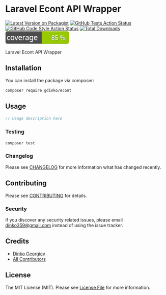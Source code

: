 # Laravel Econt API Wrapper

[![Latest Version on Packagist](https://img.shields.io/packagist/v/gdinko/econt.svg?style=flat-square)](https://packagist.org/packages/gdinko/econt)
[![GitHub Tests Action Status](https://img.shields.io/github/workflow/status/gdinko/econt/run-tests?label=tests)](https://github.com/gdinko/econt/actions?query=workflow%3Arun-tests+branch%3Amaster)
[![GitHub Code Style Action Status](https://img.shields.io/github/workflow/status/gdinko/econt/Check%20&%20fix%20styling?label=code%20style)](https://github.com/gdinko/econt/actions?query=workflow%3A"Check+%26+fix+styling"+branch%3Amaster)
[![Total Downloads](https://img.shields.io/packagist/dt/gdinko/econt.svg?style=flat-square)](https://packagist.org/packages/gdinko/econt)
[![Test Coverage](https://raw.githubusercontent.com/gdinko/econt/master/badge-coverage.svg)](https://packagist.org/packages/gdinko/econt)


Laravel Econt API Wrapper

## Installation

You can install the package via composer:

```bash
composer require gdinko/econt
```

## Usage

```php
// Usage description here
```

### Testing

```bash
composer test
```

### Changelog

Please see [CHANGELOG](CHANGELOG.md) for more information what has changed recently.

## Contributing

Please see [CONTRIBUTING](CONTRIBUTING.md) for details.

### Security

If you discover any security related issues, please email dinko359@gmail.com instead of using the issue tracker.

## Credits

-   [Dinko Georgiev](https://github.com/gdinko)
-   [All Contributors](../../contributors)

## License

The MIT License (MIT). Please see [License File](LICENSE.md) for more information.